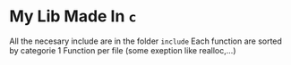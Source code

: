 # My Lib Made In `c`

All the necesary include are in the folder `include`
Each function are sorted by categorie
1 Function per file (some exeption like realloc,...)
